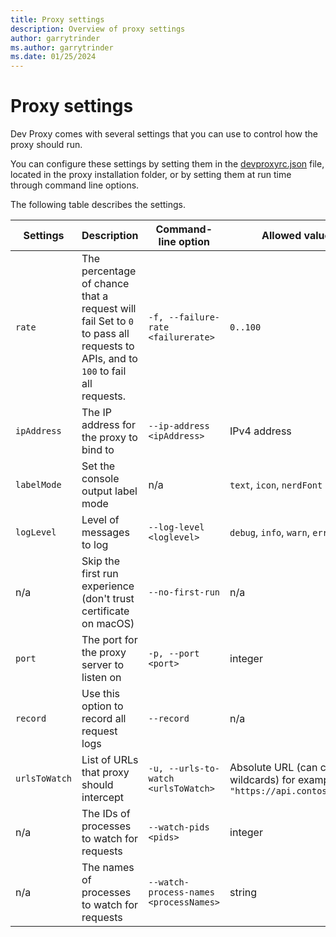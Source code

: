 ```yaml
---
title: Proxy settings
description: Overview of proxy settings
author: garrytrinder
ms.author: garrytrinder
ms.date: 01/25/2024
---
```


# Proxy settings

Dev Proxy comes with several settings that you can use to control how the proxy should run.

You can configure these settings by setting them in the [devproxyrc.json](./devproxyrc.md) file, located in the proxy installation folder, or by setting them at run time through command line options.

The following table describes the settings.

|Settings|Description|Command-line option|Allowed values|Default value|
--|--|--|--|--
`rate`|The percentage of chance that a request will fail Set to `0` to pass all requests to APIs, and to `100` to fail all requests.|`-f, --failure-rate <failurerate>`|`0..100`|`50`
`ipAddress`|The IP address for the proxy to bind to|`--ip-address <ipAddress>`|IPv4 address|`127.0.0.1`
`labelMode`| Set the console output label mode |n/a|`text`, `icon`, `nerdFont`| `text`
`logLevel`|Level of messages to log|`--log-level <loglevel>`|`debug`, `info`, `warn`, `error`| `info`
n/a|Skip the first run experience (don't trust certificate on macOS)|`--no-first-run`|n/a|n/a
`port`|The port for the proxy server to listen on|`-p, --port <port>`|integer|`8000`
`record`|Use this option to record all request logs|`--record`|n/a|n/a
`urlsToWatch`|List of URLs that proxy should intercept|`-u, --urls-to-watch <urlsToWatch>`|Absolute URL (can contain wildcards) for example, `"https://api.contoso.com/*"`|See [devproxyrc](./devproxyrc.md) file
n/a|The IDs of processes to watch for requests|`--watch-pids <pids>`|integer|n/a
n/a|The names of processes to watch for requests|`--watch-process-names <processNames>`|string|n/a

